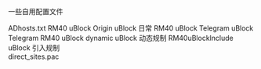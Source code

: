 一些自用配置文件

ADhosts.txt
RM40 uBlock Origin         uBlock 日常
RM40 uBlock Telegram       uBlock Telegram 
RM40 uBlock dynamic        uBlock 动态规制
RM40uBlocklnclude          uBlock 引入规制   
direct_sites.pac

